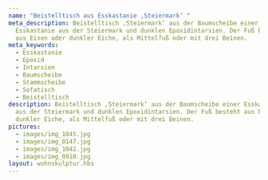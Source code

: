 ```yaml
---
name: "Beistelltisch aus Esskastanie ,Steiermark‘ "
meta_description: Beistelltisch ,Steiermark‘ aus der Baumscheibe einer
  Esskastanie aus der Steiermark und dunklen Epoxidintarsien. Der Fuß besteht
  aus Eisen oder dunkler Eiche, als Mittelfuß oder mit drei Beinen.
meta_keywords:
  - Esskastanie
  - Epoxid
  - Intarsien
  - Baumscheibe
  - Stammscheibe
  - Sofatisch
  - Beistelltisch
description: Beistelltisch ,Steiermark‘ aus der Baumscheibe einer Esskastanie
  aus der Steiermark und dunklen Epoxidintarsien. Der Fuß besteht aus Eisen oder
  dunkler Eiche, als Mittelfuß oder mit drei Beinen.
pictures:
  - images/img_1045.jpg
  - images/img_0147.jpg
  - images/img_1042.jpg
  - images/img_0910.jpg
layout: wohnskulptur.hbs
---
```

